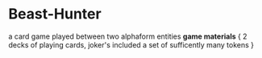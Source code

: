 # Beast-Hunter
a card game played between two alphaform entities
__game materials__
{
	2 decks of playing cards, joker's included
	a set of sufficently many tokens
}
